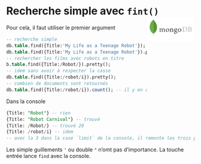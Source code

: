 # **Recherche simple avec `fint()`** <a href="../../"> <img src="https://github.com/MiKL5/BI/blob/master/assets/mongodb-ar21.svg" alt="MongoDB" align="right" height="64px"> </a>
Pour cela, il faut utiliser le premier argument
```sql
-- recherche simple
db.table.find({Title:'My Life as a Teenage Robot'});
db.table.find({Title:'My Life as a Teenage Robot'}).pretty();
-- rechercher les films avec robots en titre
b.table.find({Title:/Robot/}).pretty();
-- idem sans avoir à respecter la casse
db.table.find({Title:/robot/i}).pretty();
-- combien de documents sont retournés
db.table.find({Title:/robot/i}).count(); -- il y en a 20
```
Dans la console
```sql
{Title: "Robot"} -- rien
{Title: "Robot Carnival"} -- trouvé
{Title: /Robot/} -- trouvé 20
{Title: /robot/i} -- idem
-- avec la 3 dans la case `limit` de la console, il remonte les trois premiers
```
Les simple guillements `'` ou double `"` n’omt pas d’importance.
La touche entrée lance `find` avec la console.